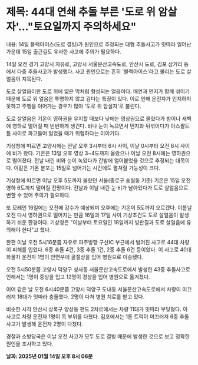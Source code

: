 # **제목: 44대 연쇄 추돌 부른 '도로 위 암살자'…"토요일까지 주의하세요"**

  내용: 14일 블랙아이스(도로 결빙)가 원인으로 추정되는 대형 추돌사고가 잇따라 일어난 가운데 15일 출근길도 유사한 사고에 주의가 필요하다. 

14일 오전 경기 고양시 자유로, 고양시 서울문산고속도로, 안산시 도로, 김포 삼거리 등에서 다중 추돌사고가 발생했다. 사고 원인으로는 흔히 '블랙아이스'라고 불리는 도로 살얼음이 지목된다. 

도로 살얼음이란 도로 위에 얇은 막처럼 형성되는 얼음이다. 매연과 먼지가 함께 섞이기 때문에 도로 위 얼음은 투명하지 않고 검다는 특징이 있다. 이로 인해 운전자가 인지하지 못하고 주행을 이어가는 경우가 많아 '도로 위 암살자'로 불린다.

도로 살얼음은 기온이 영하권을 유지할 때보다 낮에는 영상권으로 올랐다가 밤이나 새벽에 영하로 떨어질 때 빈번하게 생긴다. 비나 눈이 녹으면서 먼지와 뒤섞이다가 아스팔트 틈 사이로 파고들어 얼었을 때가 위험하다는 이야기다. 

기상청에 따르면 고양시에는 전날 오후 3시부터 6시 사이, 이날 0시부터 오전 6시 사이에 비가 왔다. 기온은 13일 오후 영상 3~4도까지 올랐으나 이날 오전 8시에는 영하권으로 떨어졌다. 전날 내린 비와 눈이 녹았다가 간밤에 얼어붙었을 것으로 추정되는 대목이다. 이같은 기온 분포는 15일로 넘어가는 시간에도 펼쳐질 가능성이 크다.

기상청에 따르면 이날 오후 5도까지 올랐던 서울(종로구 송월동 기준) 기온은 15일 오전 영하 6도까지 떨어질 전망이다. 전날과 이날 내린 눈·비가 남아있다가 도로 살얼음으로 변할 수 있어 주의가 필요하다. 

또 모레인 16일에는 오전에 강수가 예상되며 오후에는 기온이 5도까지 오르겠다. 이튿날 오전 다시 영하권으로 떨어지는 만큼 16일과 17일 사이 기상조건도 도로 살얼음이 발생하기 쉬운 환경이다. 기상청은 "이날부터 토요일인 18일까지 빙판길과 도로 살얼음에 유의해야 한다"고 했다. 

한편 이날 오전 5시16분쯤 자유로 파주방향 구산IC 부근에서 벌어진 사고로 44대 차량이 피해를 입었다. 6중 추돌 4건, 3중 추돌 1건, 2중 추돌 6건 등이었다. 이 사고로 40대 화물차 운전자 1명이 안면부에 골절상을 입어 병원으로 이송됐다.

오전 5시50분쯤 고양시 덕양구 성사동 서울문산고속도로에서 발생한 43중 추돌사고로 인해서는 1명이 중상을 입고 12명이 경상을 입어 병원으로 옮겨졌다. 

이어 같은 날 오전 6시40분쯤 고양시 덕양구 도내동 서울문산고속도로에서 차량이 미끄러져 18대가 잇따라 충돌했다. 2명이 다쳐 병원 치료를 받고 있다.

비슷한 시각 안산시 상록구 양상동 편도 2차로에서는 차량 11대가 잇따라 부딪혔다. 이 사고로 차량 운전자 1명이 목 부위를 다쳤다. 김포에서는 1톤 트럭이 미끄러져 6중 추돌사고가 발생해 운전자 2명이 다쳤다. 

경찰과 소방당국은 이날 오전 사고가 모두 도로 결빙 때문에 발생한 것으로 보고 정확한 원인을 조사하고 있다.

  **날짜: 2025년 01월 14일 오후 8시 06분**